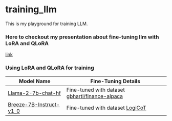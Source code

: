 # training_llm

This is my playground for training LLM.

### Here to checkout my presentation about fine-tuning llm with LoRA and QLoRA
[link](https://docs.google.com/presentation/d/1u0Ec_L3QV16qSPJO0s8zAVbiKg4w0ijE6crreJw27hU/edit?usp=sharing)

### Using LoRA and QLoRA for training

| Model Name      | Fine-Tuning Details                |
|-----------------|------------------------------------|
| [Llama-2-7b-chat-hf](https://huggingface.co/meta-llama/Llama-2-7b-chat-hf)         | Fine-tuned with dataset [gbharti/finance-alpaca](https://huggingface.co/datasets/gbharti/finance-alpaca)         |
| [Breeze-7B-Instruct-v1_0](https://huggingface.co/MediaTek-Research/Breeze-7B-Instruct-v1_0)         | Fine-tuned with dataset [LogiCoT](https://huggingface.co/datasets/csitfun/LogiCoT)         |

